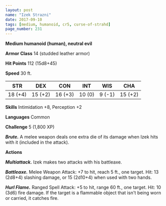 ```yaml
---
layout: post
name: "Izek Strazni"
date: 2017-09-10
tags: [medium, humanoid, cr5, curse-of-strahd]
page_number: 231
---
```


**Medium humanoid (human), neutral evil**

**Armor Class** 14 (studded leather armor)

**Hit Points** 112 (15d8+45)

**Speed** 30 ft.

|   STR   |   DEX   |   CON   |   INT   |   WIS   |   CHA   |
|:-----:|:-----:|:-----:|:-----:|:-----:|:-----:|
| 18 (+4) | 15 (+2) | 16 (+3) | 10 (0) | 9 (-1) | 15 (+2) |

**Skills** Intimidation +8, Perception +2

**Languages** Common

**Challenge** 5 (1,800 XP)

***Brute.*** A melee weapon deals one extra die of its damage when Izek hits with it (included in the attack).

**Actions**

***Multiattack.*** Izek makes two attacks with his battleaxe.

***Battleaxe.*** Melee Weapon Attack: +7 to hit, reach 5 ft., one target. Hit: 13 (2d8+4) slashing damage, or 15 (2d10+4) when used with two hands.

***Hurl Flame.*** Ranged Spell Attack: +5 to hit, range 60 ft., one target. Hit: 10 (3d6) fire damage. If the target is a flammable object that isn't being worn or carried, it catches fire.

